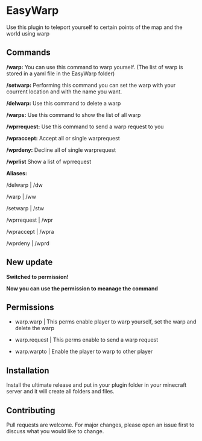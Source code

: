 # EasyWarp

Use this plugin to teleport yourself to certain points of the map and the world using warp

## Commands

**/warp:** You can use this command to warp yourself. (The list of warp is stored in a yaml file in the EasyWarp folder)

**/setwarp:** Performing this command you can set the warp with your courrent location and with the name you want. 

**/delwarp:** Use this command to delete a warp

**/warps:** Use this command to show the list of all warp

**/wprrequest:** Use this command to send a warp request to you

**/wpraccept:** Accept all or single warprequest

**/wprdeny:** Decline all of single warprequest

**/wprlist** Show a list of wprrequest 

**Aliases:**

/delwarp | /dw

/warp | /ww

/setwarp | /stw

/wprrequest | /wpr

/wpraccept | /wpra

/wprdeny | /wprd

## New update

**Switched to permission!**

**Now you can use the permission to meanage the command**

## Permissions

- warp.warp | This perms enable player to warp yourself, set the warp and delete the warp

- warp.request | This perms enable to send a warp request

- warp.warpto | Enable the player to warp to other player

## Installation
Install the ultimate release and put in your plugin folder in your minecraft server
and it will create all folders and files.

## Contributing
Pull requests are welcome. For major changes, please open an issue first to discuss what you would like to change.
